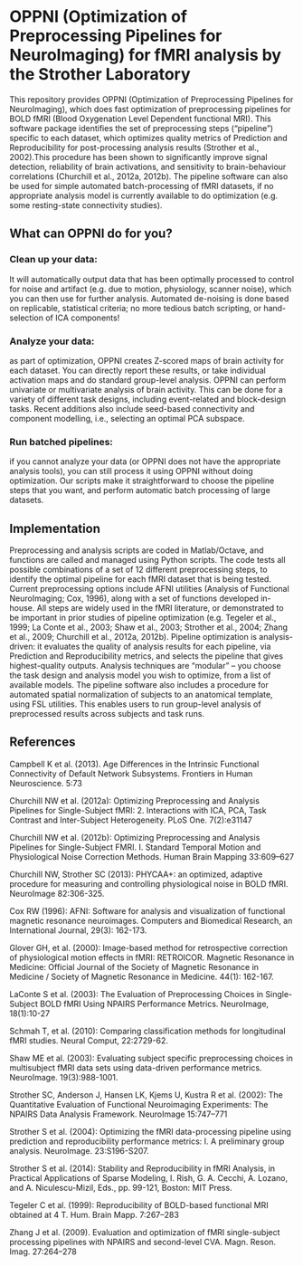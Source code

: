 # OPPNI (Optimization of Preprocessing Pipelines for NeuroImaging) for fMRI analysis by the Strother Laboratory

This repository provides OPPNI (Optimization of Preprocessing Pipelines for NeuroImaging), which does fast optimization of preprocessing pipelines for BOLD fMRI (Blood Oxygenation Level Dependent functional MRI). This software package identifies the set of preprocessing steps (“pipeline”) specific to each dataset, which optimizes quality metrics of Prediction and Reproducibility for post-processing analysis results (Strother et al., 2002).This procedure has been shown to significantly improve signal detection, reliability of brain activations, and sensitivity to brain-behaviour correlations (Churchill et al., 2012a, 2012b). The pipeline software can also be used for simple automated batch-processing of fMRI datasets, if no appropriate analysis model is currently available to do optimization (e.g. some resting-state connectivity studies).

## What can OPPNI do for you?

### Clean up your data: 
It will automatically output data that has been optimally processed to control for noise and artifact (e.g. due to motion, physiology, scanner noise), which you can then use for further analysis. Automated de-noising is done based on replicable, statistical criteria; no more tedious batch scripting, or hand-selection of ICA components!

### Analyze your data: 
as part of optimization, OPPNI creates Z-scored maps of brain activity for each dataset. You can directly report these results, or take individual activation maps and do standard group-level analysis. OPPNI can perform univariate or multivariate analysis of brain activity.  This can be done for a variety of different task designs, including event-related and block-design tasks. Recent additions also include seed-based connectivity and component modelling, i.e., selecting an optimal PCA subspace.

### Run batched pipelines: 
if you cannot analyze your data (or OPPNI does not have the appropriate analysis tools), you can still process it using OPPNI without doing optimization. Our scripts make it straightforward to choose the pipeline steps that you want, and perform automatic batch processing of large datasets.

## Implementation
Preprocessing and analysis scripts are coded in Matlab/Octave, and functions are called and managed using Python scripts. The code tests all possible combinations of a set of 12 different preprocessing steps, to identify the optimal pipeline for each fMRI dataset that is being tested. Current preprocessing options include AFNI utilities (Analysis of Functional NeuroImaging; Cox, 1996), along with a set of functions developed in-house. All steps are widely used in the fMRI literature, or demonstrated to be important in prior studies of pipeline optimization (e.g. Tegeler et al., 1999; La Conte et al., 2003; Shaw et al., 2003; Strother et al., 2004; Zhang et al., 2009; Churchill et al., 2012a, 2012b). Pipeline optimization is analysis-driven: it evaluates the quality of analysis results for each pipeline, via Prediction and Reproducibility metrics, and selects the pipeline that gives highest-quality outputs.  Analysis techniques are “modular” – you choose the task design and analysis model you wish to optimize, from a list of available models. The pipeline software also includes a procedure for automated spatial normalization of subjects to an anatomical template, using FSL utilities. This enables users to run group-level analysis of preprocessed results across subjects and task runs.

## References

Campbell K et al. (2013). Age Differences in the Intrinsic Functional Connectivity of Default Network Subsystems. Frontiers in Human Neuroscience. 5:73

Churchill NW et al. (2012a): Optimizing Preprocessing and Analysis Pipelines for Single-Subject fMRI: 2. Interactions with ICA, PCA, Task Contrast and Inter-Subject Heterogeneity. PLoS One. 7(2):e31147

Churchill NW et al. (2012b): Optimizing Preprocessing and Analysis Pipelines for Single-Subject FMRI. I. Standard Temporal Motion and Physiological Noise Correction Methods. Human Brain Mapping 33:609–627 

Churchill NW, Strother SC (2013): PHYCAA+: an optimized, adaptive procedure for measuring and controlling physiological noise in BOLD fMRI. NeuroImage 82:306-325.

Cox RW (1996): AFNI: Software for analysis and visualization of functional magnetic resonance neuroimages. Computers and Biomedical Research, an International Journal, 29(3): 162-173. 

Glover GH, et al. (2000): Image-based method for retrospective correction of physiological motion effects in fMRI: RETROICOR. Magnetic Resonance in Medicine: Official Journal of the Society of Magnetic Resonance in Medicine / Society of Magnetic Resonance in Medicine. 44(1): 162-167. 

LaConte S et al. (2003): The Evaluation of Preprocessing Choices in Single-Subject BOLD fMRI Using NPAIRS Performance Metrics. NeuroImage, 18(1):10-27

Schmah T, et al. (2010): Comparing classification methods for longitudinal fMRI studies. Neural Comput, 22:2729-62.

Shaw ME et al. (2003): Evaluating subject specific preprocessing choices in multisubject fMRI data sets using data-driven performance metrics. NeuroImage.  19(3):988-1001.

Strother SC, Anderson J, Hansen LK, Kjems U, Kustra R et al. (2002): The Quantitative Evaluation of Functional Neuroimaging Experiments: The NPAIRS Data Analysis Framework. NeuroImage 15:747–771

Strother S et al. (2004): Optimizing the fMRI data-processing pipeline using prediction and reproducibility performance metrics: I. A preliminary group analysis. NeuroImage. 23:S196-S207.

Strother S et al. (2014): Stability and Reproducibility in fMRI Analysis, in Practical Applications of Sparse Modeling, I. Rish, G. A. Cecchi, A. Lozano, and A. Niculescu-Mizil, Eds., pp. 99-121, Boston: MIT Press.

Tegeler C et al. (1999): Reproducibility of BOLD-based functional MRI obtained at 4 T. Hum. Brain Mapp. 7:267–283

Zhang J et al. (2009). Evaluation and optimization of fMRI single-subject processing pipelines with NPAIRS and second-level CVA. Magn. Reson. Imag. 27:264–278

